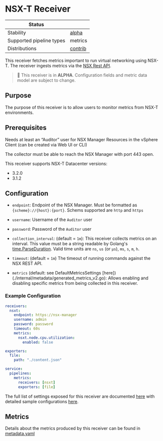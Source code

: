 # NSX-T Receiver

| Status                   |           |
| ------------------------ |-----------|
| Stability                | [alpha]   |
| Supported pipeline types | metrics   |
| Distributions            | [contrib] |

This receiver fetches metrics important to run virtual networking using NSX-T. The receiver ingests metrics via the [NSX Rest API](https://docs.vmware.com/en/VMware-NSX-Data-Center-for-vSphere/6.4/nsx_64_api.pdf).


> :construction: This receiver is in **ALPHA**. Configuration fields and metric data model are subject to change.

## Purpose

The purpose of this receiver is to allow users to monitor metrics from NSX-T environments.

## Prerequisites

Needs at least an “Auditor” user for NSX Manager Resources in the vSphere Client (can be created via Web UI or CLI)

The collector must be able to reach the NSX Manager with port 443 open.

This receiver supports NSX-T Datacenter versions:

- 3.2.0
- 3.1.2

## Configuration

- `endpoint`: Endpoint of the NSX Manager. Must be formatted as `{scheme}://{host}:{port}`. Schems supported are `http` and `https`

- `username`: Username of the `Auditor` user

- `password`: Password of the `Auditor` user

- `collection_interval`: (default = `1m`): This receiver collects metrics on an interval. This value must be a string readable by Golang's [time.ParseDuration](https://pkg.go.dev/time#ParseDuration). Valid time units are `ns`, `us` (or `µs`), `ms`, `s`, `m`, `h`.

- `timeout`: (default = `1m`) The timeout of running commands against the NSX REST API.

- `metrics` (default: see DefaultMetricsSettings [here])(./internal/metadata/generated_metrics_v2.go): Allows enabling and disabling specific metrics from being collected in this receiver.

### Example Configuration

```yaml
receivers:
  nsxt:
    endpoint: https://nsx-manager
    username: admin
    password: password
    timeout: 60s
    metrics:
      nsxt.node.cpu.utilization:
        enabled: false

exporters:
  file:
    path: "./content.json"

service:
  pipelines:
    metrics:
      receivers: [nsxt]
      exporters: [file]
```

The full list of settings exposed for this receiver are documented [here](./config.go) with detailed sample configurations [here](./testdata/config.yaml).

## Metrics

Details about the metrics produced by this receiver can be found in [metadata.yaml](./metadata.yaml)

[alpha]: https://github.com/open-telemetry/opentelemetry-collector#alpha
[contrib]: https://github.com/open-telemetry/opentelemetry-collector-releases/tree/main/distributions/otelcol-contrib